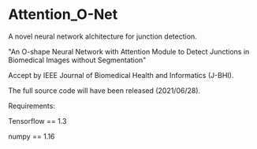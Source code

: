 # Attention_O-Net
A novel neural network alchitecture for junction detection.

"An O-shape Neural Network with Attention Module to Detect Junctions in Biomedical Images without Segmentation"


Accept by IEEE Journal of Biomedical Health and Informatics (J-BHI).

The full source code will have been released (2021/06/28).



Requirements:

Tensorflow  == 1.3

numpy == 1.16
